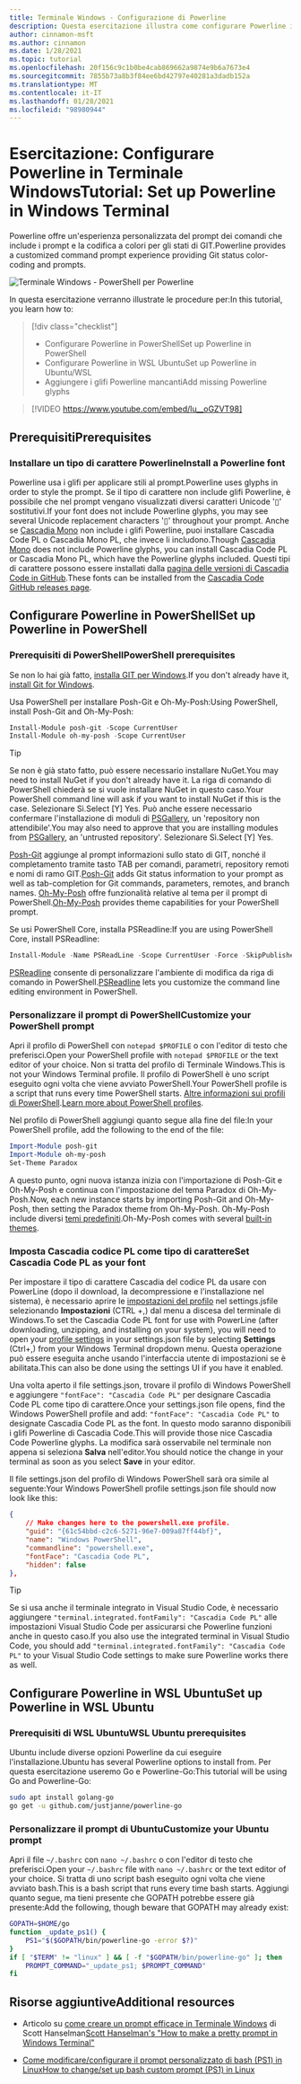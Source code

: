 ```yaml
---
title: Terminale Windows - Configurazione di Powerline
description: Questa esercitazione illustra come configurare Powerline in Terminale Windows.
author: cinnamon-msft
ms.author: cinnamon
ms.date: 1/28/2021
ms.topic: tutorial
ms.openlocfilehash: 20f156c9c1b0be4cab869662a9874e9b6a7673e4
ms.sourcegitcommit: 7855b73a8b3f84ee6bd42797e40281a3dadb152a
ms.translationtype: MT
ms.contentlocale: it-IT
ms.lasthandoff: 01/28/2021
ms.locfileid: "98980944"
---
```

# <a name="tutorial-set-up-powerline-in-windows-terminal"></a><span data-ttu-id="c55d4-103">Esercitazione: Configurare Powerline in Terminale Windows</span><span class="sxs-lookup"><span data-stu-id="c55d4-103">Tutorial: Set up Powerline in Windows Terminal</span></span>

<span data-ttu-id="c55d4-104">Powerline offre un'esperienza personalizzata del prompt dei comandi che include i prompt e la codifica a colori per gli stati di GIT.</span><span class="sxs-lookup"><span data-stu-id="c55d4-104">Powerline provides a customized command prompt experience providing Git status color-coding and prompts.</span></span>

![Terminale Windows - PowerShell per Powerline](./../images/powerline-powershell.png)

<span data-ttu-id="c55d4-106">In questa esercitazione verranno illustrate le procedure per:</span><span class="sxs-lookup"><span data-stu-id="c55d4-106">In this tutorial, you learn how to:</span></span>

> [!div class="checklist"]
>
> * <span data-ttu-id="c55d4-107">Configurare Powerline in PowerShell</span><span class="sxs-lookup"><span data-stu-id="c55d4-107">Set up Powerline in PowerShell</span></span>
> * <span data-ttu-id="c55d4-108">Configurare Powerline in WSL Ubuntu</span><span class="sxs-lookup"><span data-stu-id="c55d4-108">Set up Powerline in Ubuntu/WSL</span></span>
> * <span data-ttu-id="c55d4-109">Aggiungere i glifi Powerline mancanti</span><span class="sxs-lookup"><span data-stu-id="c55d4-109">Add missing Powerline glyphs</span></span>

> [!VIDEO https://www.youtube.com/embed/lu__oGZVT98]

## <a name="prerequisites"></a><span data-ttu-id="c55d4-110">Prerequisiti</span><span class="sxs-lookup"><span data-stu-id="c55d4-110">Prerequisites</span></span>

### <a name="install-a-powerline-font"></a><span data-ttu-id="c55d4-111">Installare un tipo di carattere Powerline</span><span class="sxs-lookup"><span data-stu-id="c55d4-111">Install a Powerline font</span></span>

<span data-ttu-id="c55d4-112">Powerline usa i glifi per applicare stili al prompt.</span><span class="sxs-lookup"><span data-stu-id="c55d4-112">Powerline uses glyphs in order to style the prompt.</span></span> <span data-ttu-id="c55d4-113">Se il tipo di carattere non include glifi Powerline, è possibile che nel prompt vengano visualizzati diversi caratteri Unicode '&#x25AF;' sostitutivi.</span><span class="sxs-lookup"><span data-stu-id="c55d4-113">If your font does not include Powerline glyphs, you may see several Unicode replacement characters '&#x25AF;' throughout your prompt.</span></span> <span data-ttu-id="c55d4-114">Anche se [Cascadia Mono](./../cascadia-code.md) non include i glifi Powerline, puoi installare Cascadia Code PL o Cascadia Mono PL, che invece li includono.</span><span class="sxs-lookup"><span data-stu-id="c55d4-114">Though [Cascadia Mono](./../cascadia-code.md) does not include Powerline glyphs, you can install Cascadia Code PL or Cascadia Mono PL, which have the Powerline glyphs included.</span></span> <span data-ttu-id="c55d4-115">Questi tipi di carattere possono essere installati dalla [pagina delle versioni di Cascadia Code in GitHub](https://github.com/microsoft/cascadia-code/releases).</span><span class="sxs-lookup"><span data-stu-id="c55d4-115">These fonts can be installed from the [Cascadia Code GitHub releases page](https://github.com/microsoft/cascadia-code/releases).</span></span>

## <a name="set-up-powerline-in-powershell"></a><span data-ttu-id="c55d4-116">Configurare Powerline in PowerShell</span><span class="sxs-lookup"><span data-stu-id="c55d4-116">Set up Powerline in PowerShell</span></span>

### <a name="powershell-prerequisites"></a><span data-ttu-id="c55d4-117">Prerequisiti di PowerShell</span><span class="sxs-lookup"><span data-stu-id="c55d4-117">PowerShell prerequisites</span></span>

<span data-ttu-id="c55d4-118">Se non lo hai già fatto, [installa GIT per Windows](https://git-scm.com/downloads).</span><span class="sxs-lookup"><span data-stu-id="c55d4-118">If you don't already have it, [install Git for Windows](https://git-scm.com/downloads).</span></span>

<span data-ttu-id="c55d4-119">Usa PowerShell per installare Posh-Git e Oh-My-Posh:</span><span class="sxs-lookup"><span data-stu-id="c55d4-119">Using PowerShell, install Posh-Git and Oh-My-Posh:</span></span>

```powershell
Install-Module posh-git -Scope CurrentUser
Install-Module oh-my-posh -Scope CurrentUser
```

> [!TIP]
> <span data-ttu-id="c55d4-120">Se non è già stato fatto, può essere necessario installare NuGet.</span><span class="sxs-lookup"><span data-stu-id="c55d4-120">You may need to install NuGet if you don't already have it.</span></span> <span data-ttu-id="c55d4-121">La riga di comando di PowerShell chiederà se si vuole installare NuGet in questo caso.</span><span class="sxs-lookup"><span data-stu-id="c55d4-121">Your PowerShell command line will ask if you want to install NuGet if this is the case.</span></span> <span data-ttu-id="c55d4-122">Selezionare Sì.</span><span class="sxs-lookup"><span data-stu-id="c55d4-122">Select [Y] Yes.</span></span> <span data-ttu-id="c55d4-123">Può anche essere necessario confermare l'installazione di moduli di [PSGallery](https://docs.microsoft.com/powershell/scripting/gallery/getting-started), un 'repository non attendibile'.</span><span class="sxs-lookup"><span data-stu-id="c55d4-123">You may also need to approve that you are installing modules from [PSGallery](https://docs.microsoft.com/powershell/scripting/gallery/getting-started), an 'untrusted repository'.</span></span> <span data-ttu-id="c55d4-124">Selezionare Sì.</span><span class="sxs-lookup"><span data-stu-id="c55d4-124">Select [Y] Yes.</span></span>

<span data-ttu-id="c55d4-125">[Posh-Git](https://github.com/dahlbyk/posh-git) aggiunge al prompt informazioni sullo stato di GIT, nonché il completamento tramite tasto TAB per comandi, parametri, repository remoti e nomi di ramo GIT.</span><span class="sxs-lookup"><span data-stu-id="c55d4-125">[Posh-Git](https://github.com/dahlbyk/posh-git) adds Git status information to your prompt as well as tab-completion for Git commands, parameters, remotes, and branch names.</span></span> <span data-ttu-id="c55d4-126">[Oh-My-Posh](https://github.com/JanDeDobbeleer/oh-my-posh) offre funzionalità relative al tema per il prompt di PowerShell.</span><span class="sxs-lookup"><span data-stu-id="c55d4-126">[Oh-My-Posh](https://github.com/JanDeDobbeleer/oh-my-posh) provides theme capabilities for your PowerShell prompt.</span></span>

<span data-ttu-id="c55d4-127">Se usi PowerShell Core, installa PSReadline:</span><span class="sxs-lookup"><span data-stu-id="c55d4-127">If you are using PowerShell Core, install PSReadline:</span></span>

```powershell
Install-Module -Name PSReadLine -Scope CurrentUser -Force -SkipPublisherCheck
```

<span data-ttu-id="c55d4-128">[PSReadline](https://docs.microsoft.com/powershell/module/psreadline) consente di personalizzare l'ambiente di modifica da riga di comando in PowerShell.</span><span class="sxs-lookup"><span data-stu-id="c55d4-128">[PSReadline](https://docs.microsoft.com/powershell/module/psreadline) lets you customize the command line editing environment in PowerShell.</span></span>

### <a name="customize-your-powershell-prompt"></a><span data-ttu-id="c55d4-129">Personalizzare il prompt di PowerShell</span><span class="sxs-lookup"><span data-stu-id="c55d4-129">Customize your PowerShell prompt</span></span>

<span data-ttu-id="c55d4-130">Apri il profilo di PowerShell con `notepad $PROFILE` o con l'editor di testo che preferisci.</span><span class="sxs-lookup"><span data-stu-id="c55d4-130">Open your PowerShell profile with `notepad $PROFILE` or the text editor of your choice.</span></span> <span data-ttu-id="c55d4-131">Non si tratta del profilo di Terminale Windows.</span><span class="sxs-lookup"><span data-stu-id="c55d4-131">This is not your Windows Terminal profile.</span></span> <span data-ttu-id="c55d4-132">Il profilo di PowerShell è uno script eseguito ogni volta che viene avviato PowerShell.</span><span class="sxs-lookup"><span data-stu-id="c55d4-132">Your PowerShell profile is a script that runs every time PowerShell starts.</span></span> <span data-ttu-id="c55d4-133">[Altre informazioni sui profili di PowerShell](https://docs.microsoft.com/powershell/module/microsoft.powershell.core/about/about_profiles).</span><span class="sxs-lookup"><span data-stu-id="c55d4-133">[Learn more about PowerShell profiles](https://docs.microsoft.com/powershell/module/microsoft.powershell.core/about/about_profiles).</span></span>

<span data-ttu-id="c55d4-134">Nel profilo di PowerShell aggiungi quanto segue alla fine del file:</span><span class="sxs-lookup"><span data-stu-id="c55d4-134">In your PowerShell profile, add the following to the end of the file:</span></span>

```powershell
Import-Module posh-git
Import-Module oh-my-posh
Set-Theme Paradox
```

<span data-ttu-id="c55d4-135">A questo punto, ogni nuova istanza inizia con l'importazione di Posh-Git e Oh-My-Posh e continua con l'impostazione del tema Paradox di Oh-My-Posh.</span><span class="sxs-lookup"><span data-stu-id="c55d4-135">Now, each new instance starts by importing Posh-Git and Oh-My-Posh, then setting the Paradox theme from Oh-My-Posh.</span></span> <span data-ttu-id="c55d4-136">Oh-My-Posh include diversi [temi predefiniti](https://github.com/JanDeDobbeleer/oh-my-posh#themes).</span><span class="sxs-lookup"><span data-stu-id="c55d4-136">Oh-My-Posh comes with several [built-in themes](https://github.com/JanDeDobbeleer/oh-my-posh#themes).</span></span>

### <a name="set-cascadia-code-pl-as-your-font"></a><span data-ttu-id="c55d4-137">Imposta Cascadia codice PL come tipo di carattere</span><span class="sxs-lookup"><span data-stu-id="c55d4-137">Set Cascadia Code PL as your font</span></span>

<span data-ttu-id="c55d4-138">Per impostare il tipo di carattere Cascadia del codice PL da usare con PowerLine (dopo il download, la decompressione e l'installazione nel sistema), è necessario aprire le [impostazioni del profilo](../customize-settings/profile-appearance.md) nel settings.jsfile selezionando **Impostazioni** (CTRL +,) dal menu a discesa del terminale di Windows.</span><span class="sxs-lookup"><span data-stu-id="c55d4-138">To set the Cascadia Code PL font for use with PowerLine (after downloading, unzipping, and installing on your system), you will need to open your [profile settings](../customize-settings/profile-appearance.md) in your settings.json file by selecting **Settings** (Ctrl+,) from your Windows Terminal dropdown menu.</span></span> <span data-ttu-id="c55d4-139">Questa operazione può essere eseguita anche usando l'interfaccia utente di impostazioni se è abilitata.</span><span class="sxs-lookup"><span data-stu-id="c55d4-139">This can also be done using the settings UI if you have it enabled.</span></span>

<span data-ttu-id="c55d4-140">Una volta aperto il file settings.json, trovare il profilo di Windows PowerShell e aggiungere `"fontFace": "Cascadia Code PL"` per designare Cascadia Code PL come tipo di carattere.</span><span class="sxs-lookup"><span data-stu-id="c55d4-140">Once your settings.json file opens, find the Windows PowerShell profile and add: `"fontFace": "Cascadia Code PL"` to designate Cascadia Code PL as the font.</span></span> <span data-ttu-id="c55d4-141">In questo modo saranno disponibili i glifi Powerline di Cascadia Code.</span><span class="sxs-lookup"><span data-stu-id="c55d4-141">This will provide those nice Cascadia Code Powerline glyphs.</span></span> <span data-ttu-id="c55d4-142">La modifica sarà osservabile nel terminale non appena si seleziona **Salva** nell'editor.</span><span class="sxs-lookup"><span data-stu-id="c55d4-142">You should notice the change in your terminal as soon as you select **Save** in your editor.</span></span>

<span data-ttu-id="c55d4-143">Il file settings.json del profilo di Windows PowerShell sarà ora simile al seguente:</span><span class="sxs-lookup"><span data-stu-id="c55d4-143">Your Windows PowerShell profile settings.json file should now look like this:</span></span>

```json
{
    // Make changes here to the powershell.exe profile.
    "guid": "{61c54bbd-c2c6-5271-96e7-009a87ff44bf}",
    "name": "Windows PowerShell",
    "commandline": "powershell.exe",
    "fontFace": "Cascadia Code PL",
    "hidden": false
},
```
> [!TIP]
> <span data-ttu-id="c55d4-144">Se si usa anche il terminale integrato in Visual Studio Code, è necessario aggiungere `"terminal.integrated.fontFamily": "Cascadia Code PL"` alle impostazioni Visual Studio Code per assicurarsi che Powerline funzioni anche in questo caso.</span><span class="sxs-lookup"><span data-stu-id="c55d4-144">If you also use the integrated terminal in Visual Studio Code, you should add `"terminal.integrated.fontFamily": "Cascadia Code PL"` to your Visual Studio Code settings to make sure Powerline works there as well.</span></span>

## <a name="set-up-powerline-in-wsl-ubuntu"></a><span data-ttu-id="c55d4-145">Configurare Powerline in WSL Ubuntu</span><span class="sxs-lookup"><span data-stu-id="c55d4-145">Set up Powerline in WSL Ubuntu</span></span>

### <a name="wsl-ubuntu-prerequisites"></a><span data-ttu-id="c55d4-146">Prerequisiti di WSL Ubuntu</span><span class="sxs-lookup"><span data-stu-id="c55d4-146">WSL Ubuntu prerequisites</span></span>

<span data-ttu-id="c55d4-147">Ubuntu include diverse opzioni Powerline da cui eseguire l'installazione.</span><span class="sxs-lookup"><span data-stu-id="c55d4-147">Ubuntu has several Powerline options to install from.</span></span> <span data-ttu-id="c55d4-148">Per questa esercitazione useremo Go e Powerline-Go:</span><span class="sxs-lookup"><span data-stu-id="c55d4-148">This tutorial will be using Go and Powerline-Go:</span></span>

```bash
sudo apt install golang-go
go get -u github.com/justjanne/powerline-go
```

### <a name="customize-your-ubuntu-prompt"></a><span data-ttu-id="c55d4-149">Personalizzare il prompt di Ubuntu</span><span class="sxs-lookup"><span data-stu-id="c55d4-149">Customize your Ubuntu prompt</span></span>

<span data-ttu-id="c55d4-150">Apri il file `~/.bashrc` con `nano ~/.bashrc` o con l'editor di testo che preferisci.</span><span class="sxs-lookup"><span data-stu-id="c55d4-150">Open your `~/.bashrc` file with `nano ~/.bashrc` or the text editor of your choice.</span></span> <span data-ttu-id="c55d4-151">Si tratta di uno script bash eseguito ogni volta che viene avviato bash.</span><span class="sxs-lookup"><span data-stu-id="c55d4-151">This is a bash script that runs every time bash starts.</span></span> <span data-ttu-id="c55d4-152">Aggiungi quanto segue, ma tieni presente che GOPATH potrebbe essere già presente:</span><span class="sxs-lookup"><span data-stu-id="c55d4-152">Add the following, though beware that GOPATH may already exist:</span></span>

```bash
GOPATH=$HOME/go
function _update_ps1() {
    PS1="$($GOPATH/bin/powerline-go -error $?)"
}
if [ "$TERM" != "linux" ] && [ -f "$GOPATH/bin/powerline-go" ]; then
    PROMPT_COMMAND="_update_ps1; $PROMPT_COMMAND"
fi
```

## <a name="additional-resources"></a><span data-ttu-id="c55d4-153">Risorse aggiuntive</span><span class="sxs-lookup"><span data-stu-id="c55d4-153">Additional resources</span></span>

* <span data-ttu-id="c55d4-154">Articolo su [come creare un prompt efficace in Terminale Windows](https://www.hanselman.com/blog/HowToMakeAPrettyPromptInWindowsTerminalWithPowerlineNerdFontsCascadiaCodeWSLAndOhmyposh.aspx) di Scott Hanselman</span><span class="sxs-lookup"><span data-stu-id="c55d4-154">[Scott Hanselman's "How to make a pretty prompt in Windows Terminal"](https://www.hanselman.com/blog/HowToMakeAPrettyPromptInWindowsTerminalWithPowerlineNerdFontsCascadiaCodeWSLAndOhmyposh.aspx)</span></span>

* [<span data-ttu-id="c55d4-155">Come modificare/configurare il prompt personalizzato di bash (PS1) in Linux</span><span class="sxs-lookup"><span data-stu-id="c55d4-155">How to change/set up bash custom prompt (PS1) in Linux</span></span>](https://www.cyberciti.biz/tips/howto-linux-unix-bash-shell-setup-prompt.html)
